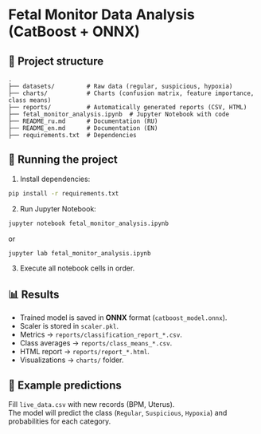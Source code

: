 # Fetal Monitor Data Analysis (CatBoost + ONNX)

## 📂 Project structure
```
.
├── datasets/         # Raw data (regular, suspicious, hypoxia)
├── charts/           # Charts (confusion matrix, feature importance, class means)
├── reports/          # Automatically generated reports (CSV, HTML)
├── fetal_monitor_analysis.ipynb  # Jupyter Notebook with code
├── README_ru.md      # Documentation (RU)
├── README_en.md      # Documentation (EN)
├── requirements.txt  # Dependencies
```

## 🚀 Running the project

1. Install dependencies:
```bash
pip install -r requirements.txt
```

2. Run Jupyter Notebook:
```bash
jupyter notebook fetal_monitor_analysis.ipynb
```
or
```bash
jupyter lab fetal_monitor_analysis.ipynb
```

3. Execute all notebook cells in order.

## 📊 Results
- Trained model is saved in **ONNX** format (`catboost_model.onnx`).
- Scaler is stored in `scaler.pkl`.
- Metrics → `reports/classification_report_*.csv`.
- Class averages → `reports/class_means_*.csv`.
- HTML report → `reports/report_*.html`.
- Visualizations → `charts/` folder.

## 🧪 Example predictions
Fill `live_data.csv` with new records (BPM, Uterus).  
The model will predict the class (`Regular`, `Suspicious`, `Hypoxia`) and probabilities for each category.
